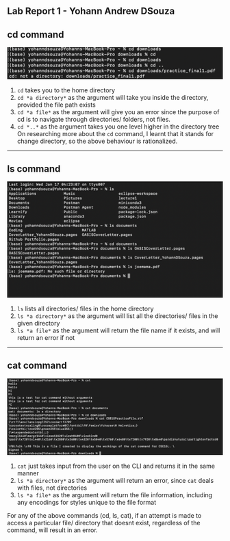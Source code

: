 Lab Report 1 - Yohann Andrew DSouza
---
## cd command
![Image](/cdCommands.png)
1. `cd` takes you to the home directory
2. `cd *a directory*` as the argument will take you inside the directory, provided the file path exists
3. `cd *a file*` as the argument will give you an error since the purpose of cd is to navigate through directories/ folders, not files.
4. `cd *..*` as the argument takes you one level higher in the directory tree
   On researching more about the `cd` command, I learnt that it stands for change directory, so the above behaviour is rationalized.
---
## ls command
![Image](/lsCommands.png)
1. `ls` lists all directories/ files in the home directory
2. `ls *a directory*` as the argument will list all the directories/ files in the given directory
3. `ls *a file*` as the argument will return the file name if it exists, and will return an error if not
---
## cat command
![Image](/catCommands.png)
1. `cat` just takes input from the user on the CLI and returns it in the same manner
2. `ls *a directory*` as the argument will return an error, since `cat` deals with files, not directories
3. `ls *a file*` as the argument will return the file information, including any encodings for styles unique to the file format

For any of the above commands (cd, ls, cat), if an attempt is made to access a particular file/ directory that doesnt exist, regardless of the command, will result in an error.
